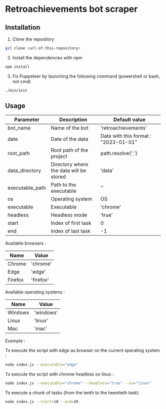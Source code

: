 # Retroachievements bot scraper

## Installation

1. Clone the repository

```bash
git clone <url-of-this-repository>
```

2. Install the dependencies with npm

```bash
npm install
```

3. Fix Puppeteer by launching the following command (powershell or bash, not cmd)

```bash
./bin/init
```

## Usage

| Parameter | Description | Default value |
| --- | --- | --- |
| bot_name | Name of the bot | 'retroachievements' |
| date | Date of the data | Date with this format : "2023-01-01" |
| root_path | Root path of the project | path.resolve('.') |
| data_directory | Directory where the data will be stored | 'data' |
| executable_path | Path to the executable | '' |
| os | Operating system | OS |
| executable | Executable | 'chrome' |
| headless | Headless mode | 'true' |
| start | Index of first task | 0 |
| end | Index of last task | -1 |


Available browsers :

| Name | Value |
| --- | --- |
| Chrome | 'chrome' |
| Edge | 'edge' |
| Firefox | 'firefox' |

Available operating systems :

| Name | Value |
| --- | --- |
| Windows | 'windows' |
| Linux | 'linux' |
| Mac | 'mac' |



Example :

To execute the script with edge as browser on the current operating system :

```bash
node index.js --executable="edge"
```

To execute the script with chrome headless on linux :

```bash
node index.js --executable="chrome" --headless="true" --os="linux"
```

To execute a chunk of tasks (from the tenth to the twentieth task):

```bash
node index.js --start=10 --end=20
```
